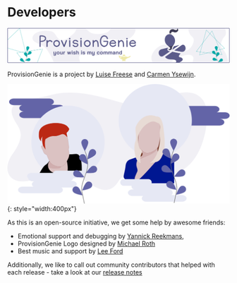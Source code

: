 # Developers

![header image](../media/index/Genie_Header.png)

ProvisionGenie is a project by [Luise Freese](https://m365princess.com) and [Carmen Ysewijn](https://digipersonal.com/).

![Carmen and Luise](../media/index/Carmen_Luise.png){: style="width:400px"}

As this is an open-source initiative, we get some help by awesome friends:

- Emotional support and debugging by [Yannick Reekmans](https://twitter.com/yannickreekmans),
- ProvisionGenie Logo designed by [Michael Roth](https://twitter.com/MichaelRoth42)
- Best music and support by [Lee Ford](https://twitter.com/lee_ford)

Additionally, we like to call out community contributors that helped with each release - take a look at our [release notes](releasenotes.md)